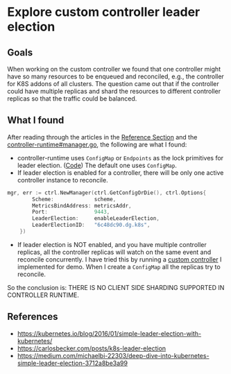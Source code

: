 # Explore custom controller leader election

## Goals

When working on the custom controller we found that one controller might have so many resources to be enqueued and
reconciled, e.g., the controller for K8S addons of all clusters. The question came out that if the controller could have
multiple replicas and shard the resources to different controller replicas so that the traffic could be balanced.

## What I found

After reading through the articles in the [Reference Section](#references) and the [controller-runtime#manager.go](https://github.com/kubernetes-sigs/controller-runtime/blob/master/pkg/manager/manager.go),
the following are what I found:

- controller-runtime uses `ConfigMap` or `Endpoints` as the lock primitives for leader election. ([Code](https://github.com/kubernetes-sigs/controller-runtime/blob/197751df6040ec99414574e89f3fa73914ce335d/pkg/leaderelection/leader_election.go#L54))
  The default one uses `ConfigMap`.
- If leader election is enabled for a controller, there will be only one active controller instance to reconcile.
```go
mgr, err := ctrl.NewManager(ctrl.GetConfigOrDie(), ctrl.Options{
		Scheme:             scheme,
		MetricsBindAddress: metricsAddr,
		Port:               9443,
		LeaderElection:     enableLeaderElection,
		LeaderElectionID:   "6c48dc90.dg.k8s",
	})
```
- If leader election is NOT enabled, and you have multiple controller replicas, all the controller replicas will watch on
  the same event and reconcile concurrently. I have tried this by running a [custom controller](https://github.com/danniel1205/explore-k8s-custom-controller/blob/master/config/manager/manager.yaml#L29)
  I implemented for demo. When I create a `ConfigMap` all the replicas try to reconcile.
  
So the conclusion is: THERE IS NO CLIENT SIDE SHARDING SUPPORTED IN CONTROLLER RUNTIME.


## References

- <https://kubernetes.io/blog/2016/01/simple-leader-election-with-kubernetes/>
- <https://carlosbecker.com/posts/k8s-leader-election>
- <https://medium.com/michaelbi-22303/deep-dive-into-kubernetes-simple-leader-election-3712a8be3a99>